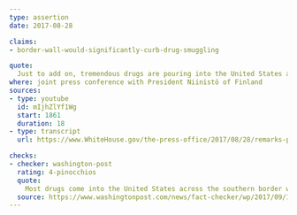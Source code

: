 ```yaml
---
type: assertion
date: 2017-08-28

claims:
- border-wall-would-significantly-curb-drug-smuggling

quote:
  Just to add on, tremendous drugs are pouring into the United States at levels that nobody has ever seen before.  This happened over the last three to four years in particular.  The wall will stop much of the drugs from pouring into this country and poisoning our youth. So we need the wall.  It's imperative.
where: joint press conference with President Niinistö of Finland
sources:
- type: youtube
  id: mIjhZlYf1Wg
  start: 1861
  duration: 18
- type: transcript
  url: https://www.WhiteHouse.gov/the-press-office/2017/08/28/remarks-president-trump-and-president-niinist%C3%B6-finland-joint-press

checks:
- checker: washington-post
  rating: 4-pinocchios
  quote:
    Most drugs come into the United States across the southern border with Mexico. But a wall would not limit this illegal trade, as much of it travels through legal borders or under tunnels unaffected by any possible physical barrier.
  source: https://www.washingtonpost.com/news/fact-checker/wp/2017/09/11/president-trumps-claim-that-a-wall-will-stop-much-of-the-drugs-from-pouring-into-this-country/?utm_term=.cec33a11d8aa
---
```

